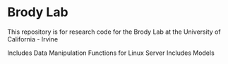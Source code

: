 # Brody Lab
This repository is for research code for the Brody Lab at the University of California - Irvine

Includes Data Manipulation Functions for Linux Server
Includes Models 
